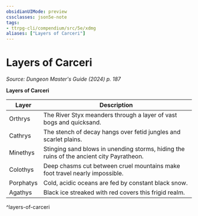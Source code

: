```yaml
---
obsidianUIMode: preview
cssclasses: json5e-note
tags:
- ttrpg-cli/compendium/src/5e/xdmg
aliases: ["Layers of Carceri"]
---
```

# Layers of Carceri
*Source: Dungeon Master's Guide (2024) p. 187* 

**Layers of Carceri**

| Layer | Description |
|-------|-------------|
| Orthrys | The River Styx meanders through a layer of vast bogs and quicksand. |
| Cathrys | The stench of decay hangs over fetid jungles and scarlet plains. |
| Minethys | Stinging sand blows in unending storms, hiding the ruins of the ancient city Payratheon. |
| Colothys | Deep chasms cut between cruel mountains make foot travel nearly impossible. |
| Porphatys | Cold, acidic oceans are fed by constant black snow. |
| Agathys | Black ice streaked with red covers this frigid realm. |
^layers-of-carceri